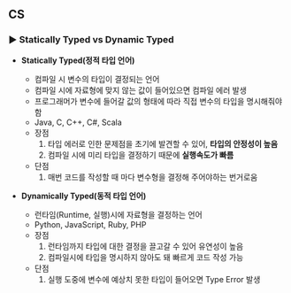 ## CS
### :arrow_forward: Statically Typed vs Dynamic Typed  
* **Statically Typed(정적 타입 언어)**
  - 컴파일 시 변수의 타입이 결정되는 언어
  - 컴파일 시에 자료형에 맞지 않는 값이 들어있으면 컴파일 에러 발생
  - 프로그래머가 변수에 들어갈 값의 형태에 따라 직접 변수의 타입을 명시해줘야 함
  - Java, C, C++, C#, Scala  
  - 장점
    1.  타입 에러로 인한 문제점을 초기에 발견할 수 있어, **타입의 안정성이 높음**
    2.  컴파일 시에 미리 타입을 결정하기 때문에 **실행속도가 빠름**
  - 단점
    1. 매번 코드를 작성할 때 마다 변수형을 결정해 주어야하는 번거로움
  
* **Dynamically Typed(동적 타입 언어)**
  - 런타임(Runtime, 실행)시에 자료형을 결정하는 언어
  - Python, JavaScript, Ruby, PHP
  - 장점
    1. 런타임까지 타입에 대한 결정을 끌고갈 수 있어 유연성이 높음
    2. 컴파일시에 타입을 명시하지 않아도 돼 빠르게 코드 작성 가능
  - 단점
    1. 실행 도중에 변수에 예상치 못한 타입이 들어오면 Type Error 발생
